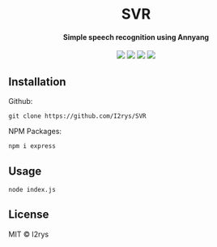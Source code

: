
<h1 align="center">SVR</h1>
<h4 align="center">Simple speech recognition using Annyang</h4>
<p align="center">
	<a href="https://github.com/I2rys/SVR/blob/main/LICENSE"><img src="https://img.shields.io/github/license/I2rys/SVR?style=flat-square"></img></a>
	<a href="https://github.com/I2rys/SVR"><img src="https://bettercodehub.com/edge/badge/I2rys/SVR?branch=main"></a>
	<a href="https://github.com/I2rys/SVR/issues"><img src="https://img.shields.io/github/issues/I2rys/SVR.svg"></img></a>
	<a href="https://nodejs.org/"><img src="https://img.shields.io/badge/-Nodejs-green?style=flat-square&logo=Node.js"></img></a>
</p>


## Installation
Github:

    git clone https://github.com/I2rys/SVR

NPM Packages:

    npm i express
    
## Usage

    node index.js

## License
MIT © I2rys
